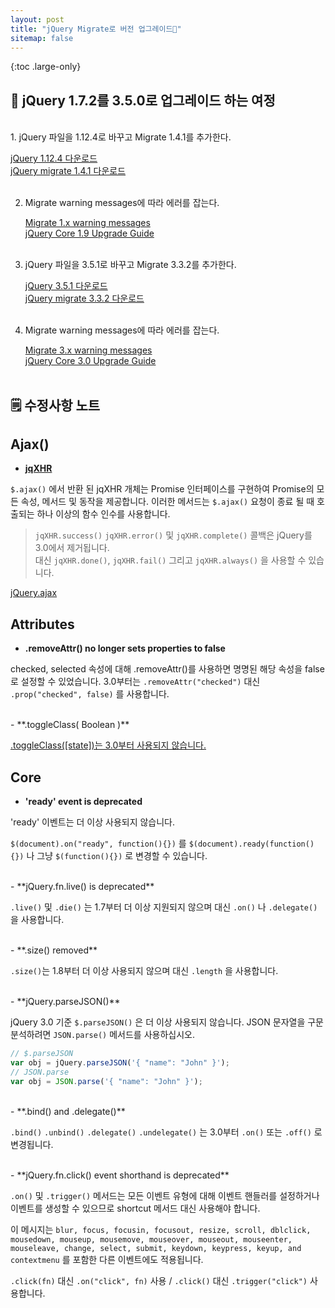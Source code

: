 ```yaml
---
layout: post
title: "jQuery Migrate로 버전 업그레이드🐡"
sitemap: false
---
```


{:toc .large-only}

## 🚃 jQuery 1.7.2를 3.5.0로 업그레이드 하는 여정

<br/>
1. jQuery 파일을 1.12.4로 바꾸고 Migrate 1.4.1를 추가한다.

[jQuery 1.12.4 다운로드](https://blog.jquery.com/2016/05/20/jquery-1-12-4-and-2-2-4-released/)<br/>
[jQuery migrate 1.4.1 다운로드](https://code.jquery.com/jquery/#jquery-migrate-all)
<br/><br/>

2. Migrate warning messages에 따라 에러를 잡는다.

   [Migrate 1.x warning messages](https://github.com/jquery/jquery-migrate/blob/1.x-stable/warnings.md)<br/>
   [jQuery Core 1.9 Upgrade Guide](https://jquery.com/upgrade-guide/1.9/)
   <br/><br/>

3. jQuery 파일을 3.5.1로 바꾸고 Migrate 3.3.2를 추가한다.

   [jQuery 3.5.1 다운로드](https://jquery.com/download/)<br/>
   [jQuery migrate 3.3.2 다운로드](https://github.com/jquery/jquery-migrate/#download)
   <br/><br/>

4. Migrate warning messages에 따라 에러를 잡는다.

   [Migrate 3.x warning messages](https://github.com/jquery/jquery-migrate/blob/master/warnings.md)<br/>
   [jQuery Core 3.0 Upgrade Guide](https://jquery.com/upgrade-guide/3.0/)
   <br/><br/>

## 🗒 수정사항 노트

## Ajax()

- [**jqXHR**](https://jquery.com/upgrade-guide/3.0/#ajax)

`$.ajax()` 에서 반환 된 jqXHR 개체는 Promise 인터페이스를 구현하여 Promise의 모든 속성, 메서드 및 동작을 제공합니다.
이러한 메서드는 `$.ajax()` 요청이 종료 될 때 호출되는 하나 이상의 함수 인수를 사용합니다.

> `jqXHR.success()` `jqXHR.error()` 및 `jqXHR.complete()` 콜백은 jQuery를 3.0에서 제거됩니다.<br/>대신 `jqXHR.done()`, `jqXHR.fail()` 그리고 `jqXHR.always()` 을 사용할 수 있습니다.

[jQuery.ajax](https://api.jquery.com/jQuery.ajax/)

## Attributes

- **.removeAttr() no longer sets properties to false**

checked, selected 속성에 대해 .removeAttr()를 사용하면 명명된 해당 속성을 false로 설정할 수 있었습니다.
3.0부터는 `.removeAttr("checked")` 대신 `.prop("checked", false)` 를 사용합니다.

<br/>
- **.toggleClass( Boolean )**

[.toggleClass([state])는 3.0부터 사용되지 않습니다.](https://api.jquery.com/toggleclass/#toggleClass2)

## Core

- **'ready' event is deprecated**

'ready' 이벤트는 더 이상 사용되지 않습니다.

`$(document).on("ready", function(){})` 를 `$(document).ready(function(){})` 나 그냥 `$(function(){})` 로 변경할 수 있습니다.

<br/>
- **jQuery.fn.live() is deprecated**

`.live()` 및 `.die()` 는 1.7부터 더 이상 지원되지 않으며 대신 `.on()` 나 `.delegate()` 을 사용합니다.

<br/>
- **.size() removed**

`.size()`는 1.8부터 더 이상 사용되지 않으며 대신 `.length` 을 사용합니다.

<br/>
- **jQuery.parseJSON()**

jQuery 3.0 기준 `$.parseJSON()` 은 더 이상 사용되지 않습니다. JSON 문자열을 구문 분석하려면 `JSON.parse()` 메서드를 사용하십시오.

```js
// $.parseJSON
var obj = jQuery.parseJSON('{ "name": "John" }');
// JSON.parse
var obj = JSON.parse('{ "name": "John" }');
```

<br/>
- **.bind() and .delegate()**

`.bind()` `.unbind()` `.delegate()` `.undelegate()` 는 3.0부터 `.on()` 또는 `.off()` 로 변경됩니다.

<br/>
- **jQuery.fn.click() event shorthand is deprecated**

`.on()` 및 `.trigger()` 메서드는 모든 이벤트 유형에 대해 이벤트 핸들러를 설정하거나 이벤트를 생성할 수 있으므로 shortcut 메서드 대신 사용해야 합니다.

이 메시지는 `blur, focus, focusin, focusout, resize, scroll, dblclick, mousedown, mouseup, mousemove, mouseover, mouseout, mouseenter, mouseleave, change, select, submit, keydown, keypress, keyup, and contextmenu` 를 포함한 다른 이벤트에도 적용됩니다.

`.click(fn)` 대신 `.on("click", fn)` 사용 / `.click()` 대신 `.trigger("click")` 사용합니다.
